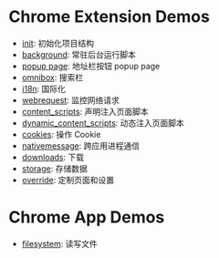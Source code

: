 # Chrome Extension Demos

* [init](./init): 初始化项目结构
* [background](./background): 常驻后台运行脚本
* [popup page](./popup): 地址栏按钮 popup page
* [omnibox](./omnibox): 搜索栏
* [i18n](./i18n): 国际化
* [webrequest](./webrequest): 监控网络请求
* [content_scripts](./content_scripts): 声明注入页面脚本
* [dynamic_content_scripts](./dynamic_content_scripts): 动态注入页面脚本
* [cookies](./cookies): 操作 Cookie
* [nativemessage](./nativemessage): 跨应用进程通信
* [downloads](./downloads): 下载
* [storage](./storage): 存储数据
* [override](./override): 定制页面和设置

# Chrome App Demos

* [filesystem](./filesystem): 读写文件
